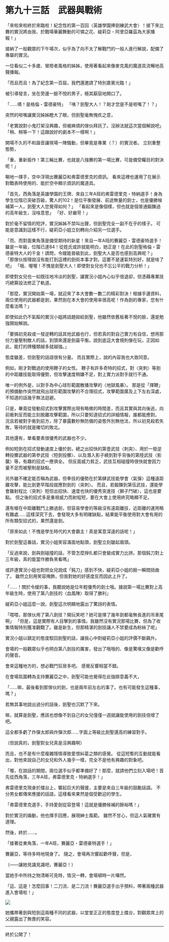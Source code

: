 # 第九十三話　武器與戰術

「來啦來啦終於來臨啦！紀念性的第一百回〈英雄學園捧劍練武大會〉！接下來比賽的實況將由我、於戰場華麗舞動的可憐之花、緹莉亞・阿里亞羅茲為大家播報！」

接納了一般觀眾的下午場次，似乎為了向不太了解戰鬥的一般人進行解說，配備了專屬的實況。

一位看似二十多歲、冒險者風格的姊姊，使用著看起來像麥克風的魔道具流暢地高聲播報。

「而且而且！為了紀念第一百屆，我們還邀請了特別嘉賓光臨！」

被引導發言，坐在旁邊一臉不悅的男子，極其厭惡地開口了。

「……嘖！是格倫・雷德豪特」
「咦？劍聖大人！？剛才您是不是咂嘴了！？」

突然的咂嘴讓實況姊姊瞪大了眼，但劍聖毫無愧疚之意，

「老實說對小鬼打架沒興趣，但被麻煩的傢伙拜託了。沒辦法就這次當個解說吧」
「稍、稍等一下！這跟說好的劇本不一樣啊！」

開場不久的不和諧音讓現場一陣騷動，但畢竟是專業（？）的實況者。
立刻重整態勢，

「重、重新振作！第三輪比賽，也就是八強賽的第一場比賽，可是備受矚目的對決呢！」

唰地一揮手，空中浮現出賽麗亞和弗雷德里克的資訊。
看來這裡也運用了在展示對戰表時使用的、能於空中顯示資訊的魔道具。

「首先，西角落是英雄學園的王牌、來自三年A班的弗雷德里克・特納選手！身為學生位階已突破百級，驚人的102！是位平衡發展、前途無量的劍士，也是優勝候補第一人，劍聖大人您覺得如何？」
「看起來是像個樣，但也就是個普通鍛鍊過的高年級生，沒啥意思」
「好、好嚴苛！」

對於毫不留情的短評，實況姊姊不禁叫出聲，但劍聖完全一副不在乎的樣子。
可能是意識到這樣不行，緹莉亞小姐立刻轉向介紹另一位選手。

「而、而對面東角落是備受期待的新星！來自一年A班的賽麗亞・雷德豪特選手！雖是一年級，位階已達84！從姓氏或許就能明白，她正是！在此的劍聖格倫・雷德豪特大人的千金！請問，令嬡能晉級到此，劍聖大人是否也感到高興呢？」
「那傢伙按理說沒有能打到這裡的劍術本事才對。這要不是運氣特別好，就是啥了吧」
「哦、喔喔！不愧是劍聖大人！即使對女兒也不忘公平的戰力分析！」

即使對女兒也一如既往地冷淡的劍聖，讓實況小姐內心似乎很退卻，但憑藉專業技巧總算設法修正了軌道。

「那麼，實況開始第一場，就迎來了本大會數一數二的精彩對決！根據手邊資料，兩位使用的武器都是劍，果然劍在本大會的使用率很高呢！作為劍的專家，您有什麼看法嗎？」

即使如此仍不氣餒的實況小姐將話題拋給劍聖，他雖然依舊板著不悅的臉，還是勉強開始解說。

「要搞初見殺或一發逆轉的話其他武器也行，但若真的對自己實力有自信，想用那份力量壓制敵人的話，到頭來還是劍最平衡。說到底這大會規則像在玩，正因如此，能打的牌種類越多就越強。」

態度雖差，但劍聖的話語很有分量。
而且實際上，說的內容我也大致同意。

例如，剛才對戰過的使用鞭子的女性。
鞭子有許多奇特的招式，對〈突刺〉等劍的中距離技能取得優勢，但攻擊速度稍嫌不足，對上實力派對手就行不通。

唯一的例外是，以對手為中心球形範圍散播攻擊的〈地獄風暴〉。
那是從「揮鞭」的預備動作突然就飛出球形範圍攻擊的不合理招式，攻擊範圍廣及上下左右深處，不知道的話幾乎無法迴避。

只是，畢竟從發動招式到攻擊實際出現有略微的時間差，而且其實與其向後逃，向前衝刺反而能立刻脫離攻擊範圍，所以只要知道招式的詳細情報，誰都能應對。
況且若被對手衝到前方，除了暴露數秒無防備的姿態外別無他法，所以初見殺若失敗，等待的就是確切的敗北。

其他還有，單看要素很優秀的武器也不少。

例如短劍在招式發動速度上優於劍，總之出招快的第壹武技〈刺突〉、用於一發逆轉投擲武器的第參武技〈短劍投擲〉、以及潛入影子繞到對手背後的第陸武技〈影襲〉等，有趣的招式一應俱全。
但反面威力貧乏，武技互相碰撞時很快就會因力量不足而被壓制是缺點。

另外雖不確定能否稱為武器，但拳技的優勢在於第肆武技能學會〈氣彈〉這種遠距離攻擊，能比劍更早階段就應對劍的〈突刺〉。
而且，若鍛鍊到第伍武技，還能學會雖射程比〈突刺〉短但出招快、速度也快的優秀突進技〈獅子鬥破〉，這也是要點。
但之後的招式多是重視威力而射程短，要在大會上使用終究略顯不足。

還有槍在中距離戰鬥上勝過劍，但容易學會的等級沒有遠距離技，近距離的運用略有難處……這樣深究下去，會發現大多有明確缺點，結果能平衡使用對大會有用的所有類型招式的，果然還是劍。

「原來如此！不愧是學生時代的大會霸主！真是寓意深遠的話呢！」

對於劍聖這番話，實況小姐笑容滿面地點頭，劍聖立刻皺起眉頭。

「反過來說，劍與劍碰撞的話，不管怎麼掙扎都只會變成實力比拼。那個鈍刀對上三年級，真的能當作勝負來看嗎」

或許連實況小姐也對把女兒說成「鈍刀」感到不快，緹莉亞小姐的臉一瞬間扭曲了。
雖然立刻用笑容掩飾，但我對她的好感度反而因此上升了。

「……！關於令嬡的事，我聽說她是位年輕優秀的劍士哦。據說第一場比賽對上高年級生時，使用了第八劍技的〈血風陣〉取得了勝利」

緹莉亞小姐這麼一說，劍聖這次明顯地露出了驚訝的表情。

「喂喂，那傢伙用了第八劍技？開玩笑吧？她可是揮了幾年劍都毫無長進的吊車尾啊」
「但是，這是實際有人目擊到的事情。我雖然沒有實況那場比賽，但為了收集情報特別獲准觀戰了。雖是新生，但那精湛的劍技讓人不禁要成為粉絲了呢」

實況小姐以鎮定的態度駁回劍聖的話，讓我心中對緹莉亞小姐的評價不斷飆升。

會場的一般觀眾似乎也明白第八劍技的厲害，發出了哦哦的、像是驚嘆又像是歡呼的聲音。

會來這種地方的，想必戰鬥狂居多吧。
感覺反響相當不錯。

在會場氛圍轉為支持賽麗亞之中，劍聖可能也覺得在此強辯意義不大，

「……嘛，最後看到那傢伙的劍，也是兩年前左右的事了。也有可能發生這種事，嗎？」

若無其事地說出過分的話後，劍聖也沉默了下來。

嘛，就算是劍聖，應該也想像不到自己的女兒僅僅一週就讓能使用的劍技倍增了吧。

這全都多虧了炸彈太郎與炸彈次郎……字面上等級比劍聖還高的練習對手。

（但說真的，劍聖對女兒真是沒興趣啊）

而且，也不是有什麼複雜隱情導致愛恨糾葛之類的感覺。
從這短暫的互動就能看出，對他來說自己的女兒和外人幾乎一樣，完全不是他有興趣的對象吧。

「喔，在說話的期間，兩位選手似乎都準備好了！那麼，就請他們立刻入場吧！首先從西角落，三年A班，弗雷德里克・特納選手！」

弗雷德里克現身於擂台上，響起巨大的聲援，主要是來自三年級的鼓勵話語。
不分男女都傳來應援的話語，這樣看來果然是個受歡迎的學生。

「弗雷德里克選手，手持愛劍從容登場！這就是優勝候補的餘裕嗎！」

對於實況的煽動，他也揮手回應，展現紳士風範。
雖然不甘心，但這人氣確實有道理。

然後，終於……。

「接著從東角落，一年A班，賽麗亞・雷德豪特選手！」

賽麗亞，等待多時地現身了。
隨之，會場再次響起歡呼聲，但是，

（――讓她見識見識吧，賽麗亞！）

當她手中所持之物清晰可見時，情況一轉，會場頓時一片嘩然。

「這、這是！怎麼回事！二刀流、是二刀流！賽麗亞選手出乎預料，帶著兩種武器進入會場啦！」

![](https://xuerowo.com/%E8%BC%95%E5%B0%8F%E8%AA%AA%E7%BF%BB%E8%AD%AF/%E3%80%8A%E7%84%A1%E7%9F%A5%E8%BD%89%E7%94%9F%20%EF%BD%9E%E5%B0%B1%E7%AE%97%E8%BD%89%E7%94%9F%E5%88%B0%E4%BA%86%E4%B8%80%E7%84%A1%E6%89%80%E7%9F%A5%E7%9A%84%E9%81%8A%E6%88%B2%E4%B8%96%E7%95%8C%E6%88%91%E4%B9%9F%E6%9C%83%E5%85%A8%E5%8A%9B%E5%AE%88%E8%AD%B7%E5%8E%9F%E4%BD%9C%EF%BD%9E%E3%80%8B/%E6%8F%92%E5%9C%96/93.png)

她攜帶著劍與短劍這兩種不同的武器，以堂堂正正的態度登上擂台，對觀眾席上的父親露出了無畏的笑容。

---

終於公開了！